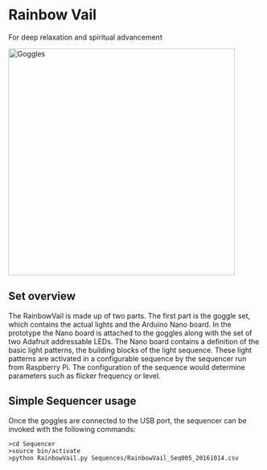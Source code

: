 <h1>Rainbow Vail</h1>
<p><bold>For deep relaxation and spiritual advancement</bold></p>
<img src="Docs/Pictures/logo.png" alt="Goggles" width="450"> 
</br>
<h2>Set overview</h2>
<p>The RainbowVail is made up of two parts. The first part is the goggle set,
  which contains the actual lights and the Arduino Nano board. In the prototype
  the Nano board is attached to the goggles along with the set of two Adafruit
  addressable LEDs. The Nano board contains a definition of the basic light patterns,
  the building blocks of the light sequence. These light patterns are activated in
  a configurable sequence by the sequencer run from Raspberry Pi.
  The configuration of the sequence would determine parameters such as flicker
  frequency or level.</p>
<h2>Simple Sequencer usage</h2>
<p>Once the goggles are connected to the USB port, the sequencer can be invoked with
  the following commands:</p>
<code>>cd Sequencer</code></br>
<code>>source bin/activate</code></br>
<code>>python RainbowVail.py Sequences/RainbowVail_Seq005_20161014.csv</code></br>
  
